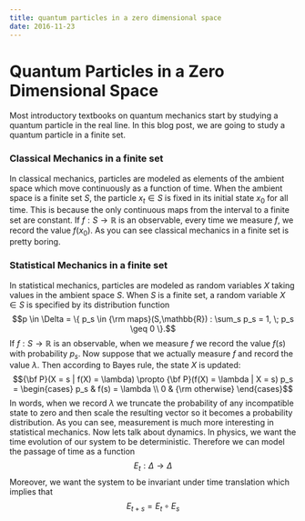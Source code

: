 ```yaml
---
title: quantum particles in a zero dimensional space
date: 2016-11-23
---
```


# Quantum Particles in a Zero Dimensional Space

Most introductory textbooks on quantum mechanics start by studying a quantum particle in the real line. In this blog post, we are going to study a quantum particle in a finite set.

### Classical Mechanics in a finite set

In classical mechanics, particles are modeled as elements of the ambient space which move continuously as a function of time. When the ambient space is a finite set $S$, the particle $x_t \in S$ is fixed in its initial state $x_0$ for all time. This is because the only continuous maps from the interval to a finite set are constant. If $f : S \to \mathbb{R}$ is an observable, every time we measure $f$, we record the value $f(x_0)$. As you can see classical mechanics in a finite set is pretty boring. 


### Statistical Mechanics in a finite set

In statistical mechanics, particles are modeled as random variables $X$ taking values in the ambient space $S$. When $S$ is a finite set, a random variable $X \in S$ is specified by its distribution function $$p \in \Delta = \{ p_s  \in {\rm maps}(S,\mathbb{R}) : \sum_s p_s = 1, \; p_s \geq 0 \}.$$
If $f : S \to \mathbb{R}$ is an observable, when we measure $f$ we record the value $f(s)$ with probability $p_s$. Now suppose that we actually measure $f$ and record the value $\lambda$. Then according to Bayes rule, the state $X$ is updated:
$${\bf P}(X = s | f(X) = \lambda) \propto {\bf P}(f(X) = \lambda | X = s) p_s =
\begin{cases}
p_s & f(s) = \lambda \\
0 & {\rm otherwise}
\end{cases}$$
In words, when we record $\lambda$ we truncate the probability of any incompatible state to zero and then scale the resulting vector so it becomes a probability distribution. As you can see, measurement is much more interesting in statistical mechanics. Now lets talk about dynamics. In physics, we want the time evolution of our system to be deterministic. Therefore we can model the passage of time as a function
$$E_t : \Delta \to \Delta$$
Moreover, we want the system to be invariant under time translation which implies that
$$E_{t+s} = E_t \circ E_s$$

